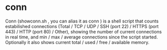 # conn
 Conn (showconn.sh , you can alias it as conn ) is a shell script that counts estabilished connections (Total / TCP / UDP / SSH (port 22) / HTTPS (port 443) / HTTP (port 80) / Other), showing the number of current connections in real time, and min / max / average connections since the script started. Optionally it also shows current total / used / free / available memory.

